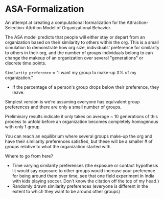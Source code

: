 # ASA-Formalization

An attempt at creating a computational formalization for the Attraction-Selection-Attrition Model of Organizational Behavior.

The ASA model predicts that people will either stay or depart from an organization based on their similarity to others within the org. This is a small simulation to demonstrate how org size, individuals' preference for similarity to others in their org, and the number of groups individuals belong to can change the makeup of an organization over several "generations" or discrete time points.

`Similarity preference` = "I want my group to make-up X% of my organization."
  - If the percentage of a person's group drops below their preference, they leave.

Simplest version is we're assuming everyone has equivalent group preferences and there are only a small number of groups.

Preliminary results indicate it only takes on average ~ 10 generations of this process to unfold before an organization becomes completely homogenous with only 1 group.

You can reach an equilibrium where several groups make-up the org and have their similarity preferences satisfied, but these will be a smaller # of groups relative to what the organization started with.

Where to go from here?
  - Time varying similarity preferences (the exposure or contact hypothesis lit would say exposure to other groups would increase your preference for being around them over time, see that one field experiment in India with kids playing soccer. Don't know the citation off the top of my head.)
  - Randomly drawn similarity preferences (everyone is different in the extent to which they want to be around other groups)

